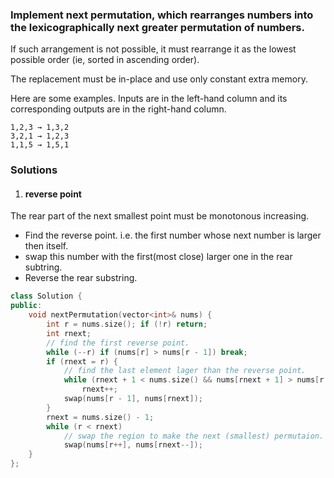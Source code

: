 ### Implement next permutation, which rearranges numbers into the lexicographically next greater permutation of numbers.

If such arrangement is not possible, it must rearrange it as the lowest possible order (ie, sorted in ascending order).

The replacement must be in-place and use only constant extra memory.

Here are some examples. Inputs are in the left-hand column and its corresponding outputs are in the right-hand column.

```
1,2,3 → 1,3,2
3,2,1 → 1,2,3
1,1,5 → 1,5,1
```

### Solutions

1. #### reverse point

The rear part of the next smallest point must be monotonous increasing.

- Find the reverse point. i.e. the first number whose next number is larger then itself.
- swap this number with the first(most close) larger one in the rear subtring.
- Reverse the rear substring.

```c++
class Solution {
public:
    void nextPermutation(vector<int>& nums) {
        int r = nums.size(); if (!r) return;
        int rnext;
        // find the first reverse point.
        while (--r) if (nums[r] > nums[r - 1]) break;
        if (rnext = r) {
            // find the last element lager than the reverse point.
            while (rnext + 1 < nums.size() && nums[rnext + 1] > nums[r - 1])
                rnext++;
            swap(nums[r - 1], nums[rnext]);
        }
        rnext = nums.size() - 1;
        while (r < rnext)
            // swap the region to make the next (smallest) permutaion.
            swap(nums[r++], nums[rnext--]);
    }
};
```
